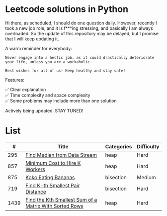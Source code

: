# Leetcode solutions in Python

Hi there, as scheduled, I should do one question daily. However, recently I took a new job role, and it is f***ing stressing, and basically I am always overloaded. So the update of this repository may be delayed, but I promise that I will keep updating it.

A warm reminder for everybody:

    Never engage into a hectic job, as it could drastically deteriorate your life, unless you are a workaholic.

    Best wishes for all of us! Keep healthy and stay safe!

Features:

✅ Clear explanation<br>
✅ Time complexity and space complexity<br>
✅ Some problems may include more than one solution

Actively being updated. STAY TUNED!

# List

| # | Title | Categories | Difficulty|
| --------- | ------- |------- |------- |
| 295 | [Find Median from Data Stream](algorithms/0295-Find-Median-from-Data-Stream.md) | heap | Hard|
| 857 | [Minimum Cost to Hire K Workers](algorithms/0857-Minimum-Cost-to-Hire-K-Workers.md) | heap | Hard|
| 875 | [Koko Eating Bananas](algorithms/0875.md) | bisection | Medium|
| 719 | [Find K-th Smallest Pair Distance](algorithms/0719.md) | bisection | Hard|
|1439 | [Find the Kth Smallest Sum of a Matrix With Sorted Rows](algorithms/1439.md) | heap | Hard|